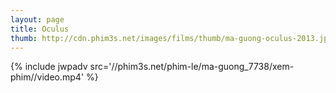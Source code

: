 ```yaml
---
layout: page
title: Oculus
thumb: http://cdn.phim3s.net/images/films/thumb/ma-guong-oculus-2013.jpg
---
```

{% include jwpadv src='//phim3s.net/phim-le/ma-guong_7738/xem-phim//video.mp4' %}